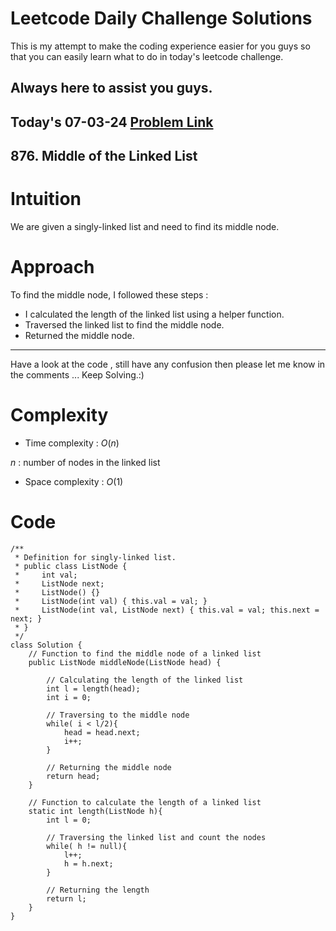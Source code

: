 # Leetcode Daily Challenge Solutions

This is my attempt to make the coding experience easier for you guys so that you can easily learn what to do in today's leetcode challenge.

## Always here to assist you guys.

## Today's 07-03-24 [Problem Link](https://leetcode.com/problems/middle-of-the-linked-list/description/?envType=daily-question&envId=2024-03-07)
## 876. Middle of the Linked List

# Intuition
<!-- Describe your first thoughts on how to solve this problem. -->
We are given a singly-linked list and need to find its middle node.

# Approach
<!-- Describe your approach to solving the problem. -->
To find the middle node, I followed these steps : 
- I calculated the length of the linked list using a helper function.
- Traversed the linked list to find the middle node.
- Returned the middle node.

---
Have a look at the code , still have any confusion then please let me know in the comments ... Keep Solving.:)
# Complexity
- Time complexity : $O(n)$
<!-- Add your time complexity here, e.g. $$O(n)$$ -->
$n$ : number of nodes in the linked list
- Space complexity : $O(1)$
<!-- Add your space complexity here, e.g. $$O(n)$$ -->

# Code
```
/**
 * Definition for singly-linked list.
 * public class ListNode {
 *     int val;
 *     ListNode next;
 *     ListNode() {}
 *     ListNode(int val) { this.val = val; }
 *     ListNode(int val, ListNode next) { this.val = val; this.next = next; }
 * }
 */
class Solution {
    // Function to find the middle node of a linked list
    public ListNode middleNode(ListNode head) {
        
        // Calculating the length of the linked list
        int l = length(head);
        int i = 0;
        
        // Traversing to the middle node
        while( i < l/2){
            head = head.next;
            i++;
        }
        
        // Returning the middle node
        return head;
    }

    // Function to calculate the length of a linked list
    static int length(ListNode h){
        int l = 0;
        
        // Traversing the linked list and count the nodes
        while( h != null){
            l++;
            h = h.next;
        }
        
        // Returning the length
        return l;
    }
}
```